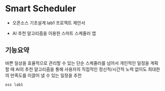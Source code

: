 # Smart Scheduler

- 오픈소스 기초설계 lab1 프로젝트 제안서

- AI 추천 알고리즘을 이용한 스마트 스케줄러 앱


기능요약
---------------------
바쁜 일상을 효율적으로 관리할 수 있는 단순 스케줄러를 넘어서 개인적인 일정을 계획할 때 AI의 추천 알고리즘을 통해 사용자의 직접적인 정신적/시간적 노력 없이도 최대한의 만족도를 이끌어 낼 수 있는 일정을 추천




    oss lab1
